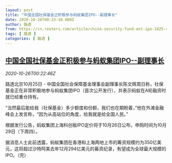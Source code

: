 ```yaml
---
layout: post
title: "中国全国社保基金正积极参与蚂蚁集团IPO--副理事长"
date: 2020-10-26T00:23:18.000Z
author: 路透
from: https://cn.reuters.com/article/china-security-fund-ant-ipo-1025-sun-idCNKBS27B00P
tags: [ 路透 ]
categories: [ 路透 ]
---
```

<!--1603671798000-->
[中国全国社保基金正积极参与蚂蚁集团IPO--副理事长](https://cn.reuters.com/article/china-security-fund-ant-ipo-1025-sun-idCNKBS27B00P)
------

<div>
<div><i>2020-10-26T00:22:46Z</i></div><p>路透北京10月25日 - 中国全国社会保障基金理事会副理事长陈文辉周日称，社保基金正在非常积极地参与蚂蚁集团IPO（首次公开发行），并表示蚂蚁在A轮融资时就已经重仓持有。</p><p>“当然最后能给我（社保基金）多少额度和份额，我们也在期盼着，”他在外滩金融峰会上发言称，“因为从高站位的角度，给我就是给全国人民。”</p><p>根据发行公告，蚂蚁集团上海科创板IPO定价将于10月26日公布，申购时间为10月29日（下周四）。</p><p>据消息人士此前透露，蚂蚁集团在香港和上海两地上市的筹资规模约为350亿美元，这将超过沙特阿美去年12月294亿美元的募资纪录，有望成为全球最大规模的IPO。（完）</p>
</div>
